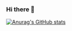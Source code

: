 ### Hi there 👋
[![Anurag's GitHub stats](https://github-readme-stats.vercel.app/api?username=GGMminjun07)](https://github.com/anuraghazra/github-readme-stats)

<!--
**GGMminjun07/GGMminjun07** is a ✨ _special_ ✨ repository because its `README.md` (this file) appears on your GitHub profile.

Here are some ideas to get you started:

- 🔭 I’m currently working on ...
- 🌱 I’m currently learning ...
- 👯 I’m looking to collaborate on ...
- 🤔 I’m looking for help with ...
- 💬 Ask me about ...
- 📫 How to reach me: ...
- 😄 Pronouns: ...
- ⚡ Fun fact: ...
-->
